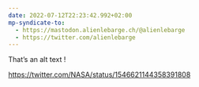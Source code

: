 ```yaml
---
date: 2022-07-12T22:23:42.992+02:00
mp-syndicate-to:
  - https://mastodon.alienlebarge.ch/@alienlebarge
  - https://twitter.com/alienlebarge
---
```

That’s an alt text !

https://twitter.com/NASA/status/1546621144358391808
